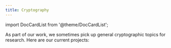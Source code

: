 ```yaml
---
title: Cryptography
---
```


import DocCardList from '@theme/DocCardList';

As part of our work, we sometimes pick up general cryptographic topics for research. Here are our current projects:

<DocCardList />
